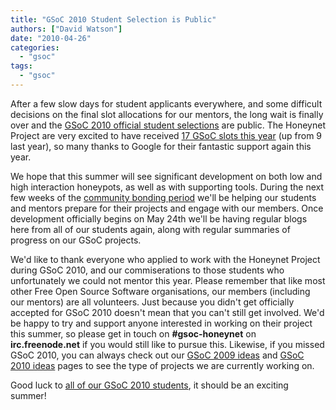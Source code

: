 ```yaml
---
title: "GSoC 2010 Student Selection is Public"
authors: ["David Watson"]
date: "2010-04-26"
categories: 
  - "gsoc"
tags: 
  - "gsoc"
---
```


After a few slow days for student applicants everywhere, and some difficult decisions on the final slot allocations for our mentors, the long wait is finally over and the [GSoC 2010 official student selections](http://socghop.appspot.com/gsoc/program/list_projects/google/gsoc2010) are public. The Honeynet Project are very excited to have received [17 GSoC slots this year](http://socghop.appspot.com/gsoc/org/home/google/gsoc2010/honeynet) (up from 9 last year), so many thanks to Google for their fantastic support again this year.  

We hope that this summer will see significant development on both low and high interaction honeypots, as well as with supporting tools. During the next few weeks of the [community bonding period](http://socghop.appspot.com/document/show/gsoc_program/google/gsoc2010/timeline) we'll be helping our students and mentors prepare for their projects and engage with our members. Once development officially begins on May 24th we'll be having regular blogs here from all of our students again, along with regular summaries of progress on our GSoC projects.  

We'd like to thank everyone who applied to work with the Honeynet Project during GSoC 2010, and our commiserations to those students who unfortunately we could not mentor this year. Please remember that like most other Free Open Source Software organisations, our members (including our mentors) are all volunteers. Just because you didn't get officially accepted for GSoC 2010 doesn't mean that you can't still get involved. We'd be happy to try and support anyone interested in working on their project this summer, so please get in touch on **#gsoc-honeynet** on **irc.freenode.net** if you would still like to pursue this. Likewise, if you missed GSoC 2010, you can always check out our [GSoC 2009 ideas](/gsoc2009/ideas) and [GSoC 2010 ideas](/gsoc/ideas) pages to see the type of projects we are currently working on.  

Good luck to [all of our GSoC 2010 students](http://socghop.appspot.com/gsoc/org/home/google/gsoc2010/honeynet), it should be an exciting summer!
